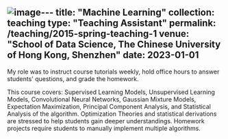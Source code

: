 ![image](https://github.com/WU-Dongze/WU-Dongze.github.io/assets/122210428/13ba24de-10f5-43ca-9c33-1f5c1eada5b2)---
title: "Machine Learning"
collection: teaching
type: "Teaching Assistant"
permalink: /teaching/2015-spring-teaching-1
venue: "School of Data Science, The Chinese University of Hong Kong, Shenzhen"
date: 2023-01-01
---

My role was to instruct course tutorials weekly, hold office hours to answer students' questions, and grade the homework. 

This course covers: Supervised Learning Models, Unsupervised Learning Models, Convolutional Neural Networks, Gaussian Mixture Models, Expectation Maximization, Principal Component Analysis, and Statistical Analysis of the algorithm. Optimization Theories and statistical derivations are stressed to help students gain deeper understandings. Homework projects require students to manually implement multiple algorithms.
